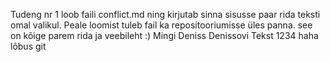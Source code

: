 Tudeng nr 1 loob faili conflict.md ning kirjutab sinna sisusse paar rida teksti omal valikul. 
Peale loomist tuleb fail ka repositooriumisse üles panna.
see on kõige parem rida ja veebileht :)
Mingi Deniss Denissovi Tekst 1234 haha lõbus git
